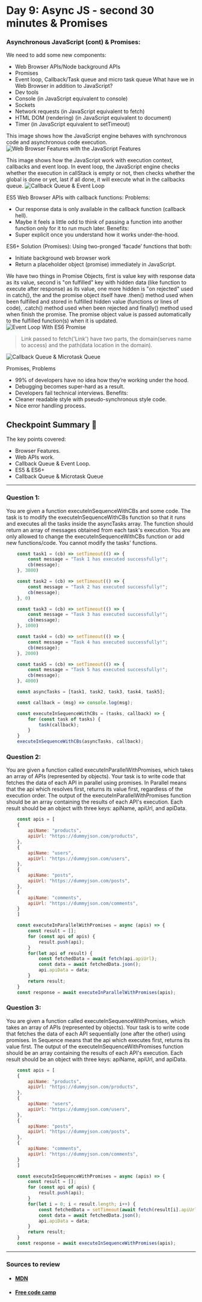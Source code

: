
# Day 9: Async JS - second 30 minutes & Promises

### Asynchronous JavaScript (cont) & Promises:

We need to add some new components:
- Web Browser APIs/Node background APIs
- Promises
- Event loop, Callback/Task queue and micro task queue
What have we in Web Browser in addition to JavaScript?
- Dev tools
- Console (in JavaScript equivalent to console)
- Sockets
- Network requests (in JavaScript equivalent to fetch)
- HTML DOM (rendering) (in JavaScript equivalent to document)
- Timer (in JavaScript equivalent to setTimeout)

This image shows how the JavaScript engine behaves with synchronous code and asynchronous code execution.
![Web Browser Features with the JavaScript Features](./visualData/webBrowserFeaturesWithJS.png)

This image shows how the JavaScript work with execution context, callbacks and event loop. In event loop, the JavaScript engine checks whether the execution in callStack is empty or not, then checks whether the global is done or yet, last if all done, it will execute what in the callbacks queue.
![Callback Queue & Event Loop](./visualData/callbackQueueAndEventLoop.png)

ES5 Web Browser APIs with callback functions:
Problems:
- Our response data is only available in the callback function (callback hell).
- Maybe it feels a little odd to think of passing a function into another function only for it to run much later.
Benefits:
- Super explicit once you understand how it works under-the-hood.

ES6+ Solution (Promises):
Using two-pronged ‘facade’ functions that both:
- Initiate background web browser work
- Return a placeholder object (promise) immediately in JavaScript.

We have two things in Promise Objects, first is value key with response data as its value, second is  "on fulfilled" key with hidden data (like function to execute after response) as its value, one more hidden is "on rejected" used in catch(), the and the promise object itself have .then() method used when been fulfilled and stored in fulfilled hidden value (functions or lines of code), .catch() method used when been rejected and finally() method used when finish the promise. The promise object value is passed automatically to the fulfilled function(s) when it is updated.
![Event Loop With ES6 Promise](./visualData/eventLoopWithES6Promises.png)

> Link passed to fetch('Link') have two parts, the domain(serves name to access) and the path(data location in the domain).

![Callback Queue & Microtask Queue](./visualData/callbackQueueAndMicrotaskQueue.png)

Promises, Problems
- 99% of developers have no idea how they’re working under the hood.
- Debugging becomes super-hard as a result.
- Developers fail technical interviews.
Benefits:
- Cleaner readable style with pseudo-synchronous style code.
- Nice error handling process.

## Checkpoint Summary :vertical_traffic_light:

The key points covered:

- Browser Features.
- Web APIs work.
- Callback Queue & Event Loop.
- ES5 & ES6+
- Callback Queue & Microtask Queue

---

### Question 1:
You are given a function executeInSequenceWithCBs and some code. The task is to modify the executeInSequenceWithCBs function so that it runs and executes all the tasks inside the asyncTasks array.
The function should return an array of messages obtained from each task's execution.
You are only allowed to change the executeInSequenceWithCBs function or add new functions/code. You cannot modify the tasks' functions.

```javascript
    const task1 = (cb) => setTimeout(() => {
        const message = "Task 1 has executed successfully!";
        cb(message);
    }, 3000)

    const task2 = (cb) => setTimeout(() => {
        const message = "Task 2 has executed successfully!";
        cb(message);
    }, 0)

    const task3 = (cb) => setTimeout(() => {
        const message = "Task 3 has executed successfully!";
        cb(message);
    }, 1000)

    const task4 = (cb) => setTimeout(() => {
        const message = "Task 4 has executed successfully!";
        cb(message);
    }, 2000)

    const task5 = (cb) => setTimeout(() => {
        const message = "Task 5 has executed successfully!";
        cb(message);
    }, 4000)

    const asyncTasks = [task1, task2, task3, task4, task5];

    const callback = (msg) => console.log(msg);

    const executeInSequenceWithCBs = (tasks, callback) => {
        for (const task of tasks) {
            task(callback);
        }
    }
    executeInSequenceWithCBs(asyncTasks, callback);
```

### Question 2:
You are given a function called executeInParallelWithPromises, which takes an array of APIs (represented by objects).
Your task is to write code that fetches the data of each API in parallel using promises. In Parallel means that the api which resolves first, returns its value first, regardless of the execution order.
The output of the executeInParallelWithPromises function should be an array containing the results of each API's execution.
Each result should be an object with three keys: apiName, apiUrl, and apiData.

```javascript
    const apis = [
    {
        apiName: "products", 
        apiUrl: "https://dummyjson.com/products",
    }, 
    {
        apiName: "users", 
        apiUrl: "https://dummyjson.com/users",
    }, 
    {
        apiName: "posts", 
        apiUrl: "https://dummyjson.com/posts",
    }, 
    {
        apiName: "comments", 
        apiUrl: "https://dummyjson.com/comments",
    }
    ]

    const executeInParallelWithPromises = async (apis) => {
        const result = [];
        for (const api of apis) {
            result.push(api);
        }
        for(let api of result) {
            const fetchedData = await fetch(api.apiUrl);
            const data = await fetchedData.json();
            api.apiData = data;
        }
        return result;
    }
    const response = await executeInParallelWithPromises(apis);
```

### Question 3:
You are given a function called executeInSequenceWithPromises, which takes an array of APIs (represented by objects).
Your task is to write code that fetches the data of each API sequentially (one after the other) using promises.
In Sequence means that the api which executes first, returns its value first.
The output of the executeInSequenceWithPromises function should be an array containing the results of each API's execution.
Each result should be an object with three keys: apiName, apiUrl, and apiData.

```javascript
    const apis = [
    {
        apiName: "products", 
        apiUrl: "https://dummyjson.com/products",
    }, 
    {
        apiName: "users", 
        apiUrl: "https://dummyjson.com/users",
    }, 
    {
        apiName: "posts", 
        apiUrl: "https://dummyjson.com/posts",
    }, 
    {
        apiName: "comments", 
        apiUrl: "https://dummyjson.com/comments",
    }
    ]

    const executeInSequenceWithPromises = async (apis) => {
        const result = [];
        for (const api of apis) {
            result.push(api);
        }
        for(let i = 0; i < result.length; i++) {
            const fetchedData = setTimeout(await fetch(result[i].apiUrl), i*1000);
            const data = await fetchedData.json();
            api.apiData = data;
        }
        return result;
    }
    const response = await executeInSequenceWithPromises(apis);
```

---

### Sources to review
- #### [MDN](https://developer.mozilla.org/)
- #### [Free code camp](https://www.freecodecamp.org/)
